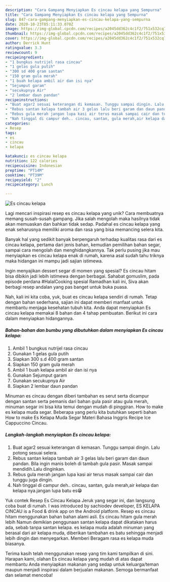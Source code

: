 ```yaml
---
description: "Cara Gampang Menyiapkan Es cincau kelapa yang Sempurna"
title: "Cara Gampang Menyiapkan Es cincau kelapa yang Sempurna"
slug: 847-cara-gampang-menyiapkan-es-cincau-kelapa-yang-sempurna
date: 2020-10-23T05:11:33.070Z
image: https://img-global.cpcdn.com/recipes/a2045dd362c4c1f2/751x532cq70/es-cincau-kelapa-foto-resep-utama.jpg
thumbnail: https://img-global.cpcdn.com/recipes/a2045dd362c4c1f2/751x532cq70/es-cincau-kelapa-foto-resep-utama.jpg
cover: https://img-global.cpcdn.com/recipes/a2045dd362c4c1f2/751x532cq70/es-cincau-kelapa-foto-resep-utama.jpg
author: Derrick Hunt
ratingvalue: 3.3
reviewcount: 9
recipeingredient:
- "1 bungkus nutrijel rasa cincau"
- "1 gelas gula putih"
- "300 sd 400 gram santan"
- "150 gram gula merah"
- "1 buah kelapa ambil air dan isi nya"
- "Sejumput garam"
- "secukupnya Air"
- "2 lembar daun pandan"
recipeinstructions:
- "Buat agar2 sesuai keterangan di kemasan. Tunggu sampai dingin. Lalu potong sesuai selera."
- "Rebus santan kelapa tambah air 3 gelas lalu beri garam dan daun pandan. Bila ingin manis boleh di tambah gula pasir. Masak sampai mendidih.Lalu dinginkan."
- "Rebus gula merah jangan lupa kasi air terus masak sampai cair dan tunggu juga dingin."
- "Nah tinggal di campur deh.. cincau, santan, gula merah,air kelapa dan kelapa nya.jangan lupa batu es😁"
categories:
- Resep
tags:
- es
- cincau
- kelapa

katakunci: es cincau kelapa 
nutrition: 122 calories
recipecuisine: Indonesian
preptime: "PT14M"
cooktime: "PT39M"
recipeyield: "2"
recipecategory: Lunch

---
```



![Es cincau kelapa](https://img-global.cpcdn.com/recipes/a2045dd362c4c1f2/751x532cq70/es-cincau-kelapa-foto-resep-utama.jpg)

Lagi mencari inspirasi resep es cincau kelapa yang unik? Cara membuatnya memang susah-susah gampang. Jika salah mengolah maka hasilnya tidak akan memuaskan dan bahkan tidak sedap. Padahal es cincau kelapa yang enak seharusnya memiliki aroma dan rasa yang bisa memancing selera kita.

Banyak hal yang sedikit banyak berpengaruh terhadap kualitas rasa dari es cincau kelapa, pertama dari jenis bahan, kemudian pemilihan bahan segar, sampai cara mengolah dan menghidangkannya. Tak perlu pusing jika mau menyiapkan es cincau kelapa enak di rumah, karena asal sudah tahu triknya maka hidangan ini mampu jadi sajian istimewa.

Ingin menyajikan dessert segar di momen yang spesial? Es cincau hitam bisa dibikin jadi lebih istimewa dengan berbagai. Sahabat gomuslim, pada episode perdana #HalalCooking spesial Ramadhan kali ini, Siva akan berbagi resep andalan yang pas banget untuk buka puasa.


Nah, kali ini kita coba, yuk, buat es cincau kelapa sendiri di rumah. Tetap dengan bahan sederhana, sajian ini dapat memberi manfaat untuk membantu menjaga kesehatan tubuh kita. Anda dapat menyiapkan Es cincau kelapa memakai 8 bahan dan 4 tahap pembuatan. Berikut ini cara dalam menyiapkan hidangannya.

<!--inarticleads1-->

##### Bahan-bahan dan bumbu yang dibutuhkan dalam menyiapkan Es cincau kelapa:

1. Ambil 1 bungkus nutrijel rasa cincau
1. Gunakan 1 gelas gula putih
1. Siapkan 300 s.d 400 gram santan
1. Siapkan 150 gram gula merah
1. Ambil 1 buah kelapa ambil air dan isi nya
1. Gunakan Sejumput garam
1. Gunakan secukupnya Air
1. Siapkan 2 lembar daun pandan


Minuman es cincau dengan diberi tambahan es serut serta dicampur dengan santan serta pemanis dari bahan gula pasir atau gula merah, minuman segar ini bisa kita temui dengan mudah di pinggiran. How to make es kelapa muda segar. Beberapa yang perlu kita butuhkan seperti bahan How to make Es Kelapa Muda Segar Materi Bahasa Inggris Recipe Ice Cappuccino Cincau. 

<!--inarticleads2-->

##### Langkah-langkah menyiapkan Es cincau kelapa:

1. Buat agar2 sesuai keterangan di kemasan. Tunggu sampai dingin. Lalu potong sesuai selera.
1. Rebus santan kelapa tambah air 3 gelas lalu beri garam dan daun pandan. Bila ingin manis boleh di tambah gula pasir. Masak sampai mendidih.Lalu dinginkan.
1. Rebus gula merah jangan lupa kasi air terus masak sampai cair dan tunggu juga dingin.
1. Nah tinggal di campur deh.. cincau, santan, gula merah,air kelapa dan kelapa nya.jangan lupa batu es😁


Yuk contek Resep Es Cincau Kelapa Jeruk yang segar ini, dan langsung coba buat di rumah. I was introduced by sachiodev developer, ES KELAPA CINCAU is a Food &amp; drink app on the Android platform. Resep es cincau hitam menggunakan bahan bahan alami asli. Es cincau hitam gula merah lebih Namun demikian penggunaan santan kelapa dapat dikatakan harus ada, sebab tanpa santan kelapa. es kelapa muda adalah minuman yang berasal dari air kelapa muda, diberikan tambahan es batu sehingga menjadi lebih dingin dan menyegarkan. Memberi Beragam rasa es kelapa muda biasanya. 

Terima kasih telah menggunakan resep yang tim kami tampilkan di sini. Harapan kami, olahan Es cincau kelapa yang mudah di atas dapat membantu Anda menyiapkan makanan yang sedap untuk keluarga/teman maupun menjadi inspirasi dalam berjualan makanan. Semoga bermanfaat dan selamat mencoba!
